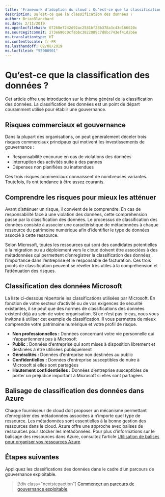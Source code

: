 ```yaml
---
title: 'Framework d’adoption du cloud : Qu’est-ce que la classification des données ?'
description: Qu’est-ce que la classification des données ?
author: BrianBlanchard
ms.date: 2/11/2019
ms.openlocfilehash: 07268e7242d92ac2581bf28b378a3c43d166620c
ms.sourcegitcommit: 273e690c0cfabbc3822089c7d8bc743ef41d2b6e
ms.translationtype: HT
ms.contentlocale: fr-FR
ms.lasthandoff: 02/08/2019
ms.locfileid: "55900901"
---
```

<!-- markdownlint-disable MD026 -->

# <a name="what-is-data-classification"></a>Qu’est-ce que la classification des données ?

Cet article offre une introduction sur le thème général de la classification des données. La classification des données est un point de départ couramment utilisé pour établir une gouvernance.

## <a name="business-risks-and-governance"></a>Risques commerciaux et gouvernance

Dans la plupart des organisations, on peut généralement déceler trois risques commerciaux principaux qui motivent les investissements de gouvernance :

* Responsabilité encourue en cas de violations des données
* Interruption des activités suite à des pannes
* Dépenses non planifiées ou inattendues

Ces trois risques commerciaux connaissent de nombreuses variantes. Toutefois, ils ont tendance à être assez courants.

## <a name="understand-then-mitigate"></a>Comprendre les risques pour mieux les atténuer

Avant d’atténuer un risque, il convient de le comprendre. En cas de responsabilité face à une violation des données, cette compréhension passe par la classification des données. Le processus de classification des données consiste à associer une caractéristique de métadonnées à chaque ressource du patrimoine numérique afin d’identifier le type de données associé à cette ressource.

Selon Microsoft, toutes les ressources qui sont des candidates potentielles à la migration ou au déploiement vers le cloud doivent être associées à des métadonnées qui permettent d’enregistrer la classification des données, l’importance dans l’entreprise et le responsable de facturation. Ces trois points de classification peuvent se révéler très utiles à la compréhension et l’atténuation des risques.

## <a name="microsofts-data-classification"></a>Classification des données Microsoft

La liste ci-dessous répertorie les classifications utilisées par Microsoft. En fonction de votre secteur d’activité ou de vos exigences de sécurité existantes, il se peut que des normes de classifications des données existent déjà au sein de votre organisation. Si ce n’est pas le cas, nous vous invitons à utiliser cet exemple de classification. Il vous permettra de mieux comprendre votre patrimoine numérique et votre profil de risque.  

* **Non professionnelles :** Données concernant votre vie personnelle qui n’appartiennent pas à Microsoft
* **Public :** Données d’entreprise qui sont mises à disposition librement et destinées à être utilisées publiquement
* **Généralités :** Données d’entreprise non destinées au public
* **Confidentielles :** Données d’entreprise susceptibles de nuire à Microsoft si elles sont partagées
* **Hautement confidentielles :** Données d’entreprise susceptibles de porter un préjudice important à Microsoft si elles sont partagées

## <a name="tagging-data-classification-in-azure"></a>Balisage de classification des données dans Azure

Chaque fournisseur de cloud doit proposer un mécanisme permettant d’enregistrer des métadonnées associées à n’importe quel type de ressource. Les métadonnées sont essentielles à la bonne gestion des ressources dans le cloud. Azure offre une approche avec balises de ressources pour stocker les métadonnées. Pour plus d’informations sur le balisage des ressources dans Azure, consultez l’article [Utilisation de balises pour organiser vos ressources Azure](/azure/azure-resource-manager/resource-group-using-tags).

## <a name="next-steps"></a>Étapes suivantes

Appliquez les classifications des données dans le cadre d’un parcours de gouvernance exploitable.

> [!div class="nextstepaction"]
> [Commencer un parcours de gouvernance exploitable](../journeys/overview.md)
